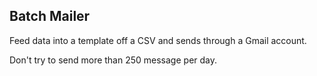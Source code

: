 Batch Mailer
----

Feed data into a template off a CSV and sends through a Gmail account.

Don't try to send more than 250 message per day.
